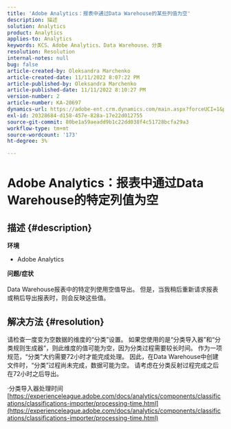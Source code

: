 ```yaml
---
title: 'Adobe Analytics：报表中通过Data Warehouse的某些列值为空'
description: 描述
solution: Analytics
product: Analytics
applies-to: Analytics
keywords: KCS、Adobe Analytics、Data Warehouse、分类
resolution: Resolution
internal-notes: null
bug: false
article-created-by: Oleksandra Marchenko
article-created-date: 11/11/2022 8:07:22 PM
article-published-by: Oleksandra Marchenko
article-published-date: 11/11/2022 8:10:27 PM
version-number: 2
article-number: KA-20697
dynamics-url: https://adobe-ent.crm.dynamics.com/main.aspx?forceUCI=1&pagetype=entityrecord&etn=knowledgearticle&id=5c36da70-fc61-ed11-9561-6045bd006b25
exl-id: 20328684-d158-457e-828a-17e22d012755
source-git-commit: 80be1a59aeadd9b1c22dd038f4c51728bcfa29a3
workflow-type: tm+mt
source-wordcount: '173'
ht-degree: 3%

---
```


# Adobe Analytics：报表中通过Data Warehouse的特定列值为空

## 描述 {#description}

<b>环境</b>
- Adobe Analytics

<b>问题/症状</b><br> <br>Data Warehouse报表中的特定列使用空值导出。 但是，当我稍后重新请求报表或稍后导出报表时，则会反映这些值。

## 解决方法 {#resolution}


请检查一度变为空数据的维度的“分类”设置。 如果您使用的是“分类导入器”和“分类规则生成器”，则此维度的值可能为空，因为分类过程需要较长时间。 作为一项规范，“分类”大约需要72小时才能完成处理。 因此，在Data Warehouse中创建文件时，“分类”过程尚未完成，数据可能为空。 请考虑在分类反射过程完成之后在72小时之后导出。

·分类导入器处理时间
[https://experienceleague.adobe.com/docs/analytics/components/classifications/classifications-importer/processing-time.html](https://experienceleague.adobe.com/docs/analytics/components/classifications/classifications-importer/processing-time.html)
